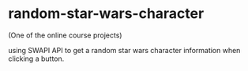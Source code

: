 # random-star-wars-character
(One of the online course projects)

using SWAPI API to get a random star wars character information when clicking a button.
